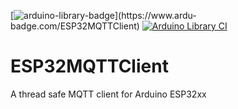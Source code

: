 [![arduino-library-badge](https://www.ardu-badge.com/badge/ESP32MQTTClient.svg?)](https://www.ardu-badge.com/ESP32MQTTClient)
[![Arduino Library CI](https://github.com/cyijun/ESP32MQTTClient/actions/workflows/arduinoci.yml/badge.svg)](https://github.com/cyijun/ESP32MQTTClient/actions/workflows/arduinoci.yml)

# ESP32MQTTClient
A thread safe MQTT client for Arduino ESP32xx
